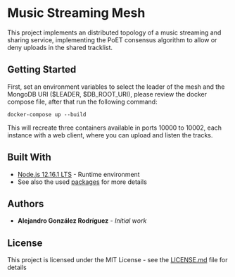 # Music Streaming Mesh

This project implements an distributed topology of a music streaming and sharing service, implementing the PoET consensus algorithm to allow or deny uploads in the shared tracklist.

## Getting Started

First, set an environment variables to select the leader of the mesh and the MongoDB URI ($LEADER, $DB_ROOT_URI), please review the docker compose file, after that run the following command:

```
docker-compose up --build
```

This will recreate three containers available in ports 10000 to 10002, each instance with a web client, where you can upload and listen the tracks.

## Built With

* [Node.js 12.16.1 LTS](https://maven.apache.org/) - Runtime environment
* See also the used [packages](https://github.com/AlejandroGonzalR/berkeley-algorithm/blob/master/package.json) for more details

## Authors

* **Alejandro González Rodríguez** - *Initial work*

## License

This project is licensed under the MIT License - see the [LICENSE.md](LICENSE.md) file for details
